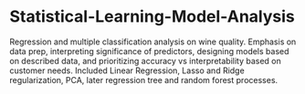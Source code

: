 # Statistical-Learning-Model-Analysis
Regression and multiple classification analysis on wine quality. Emphasis on data prep, interpreting significance of predictors, designing models based on described data, and prioritizing accuracy vs interpretability based on customer needs.  Included Linear Regression, Lasso and Ridge regularization, PCA, later regression tree and random forest processes.  

